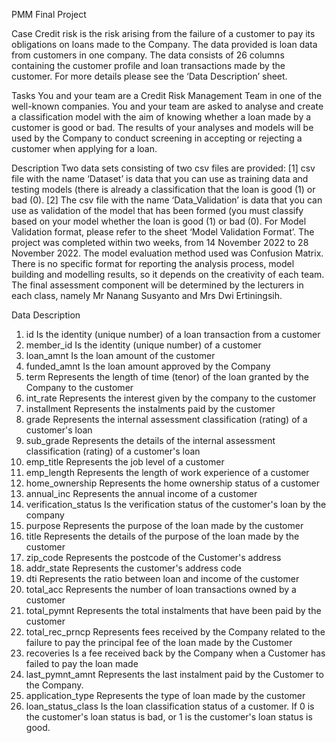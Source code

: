 PMM Final Project

Case
Credit risk is the risk arising from the failure of a customer to pay its obligations on loans made to the Company.
The data provided is loan data from customers in one company.
The data consists of 26 columns containing the customer profile and loan transactions made by the customer.
For more details please see the ‘Data Description’ sheet.

Tasks
You and your team are a Credit Risk Management Team in one of the well-known companies.
You and your team are asked to analyse and create a classification model with the aim of knowing whether a loan made by a customer is good or bad.
The results of your analyses and models will be used by the Company to conduct screening in accepting or rejecting a customer when applying for a loan.

Description
Two data sets consisting of two csv files are provided:
[1] csv file with the name ‘Dataset’ is data that you can use as training data and testing models (there is already a classification that the loan is good (1) or bad (0).
[2] The csv file with the name ‘Data_Validation’ is data that you can use as validation of the model that has been formed (you must classify based on your model whether the loan is good (1) or bad (0).
For Model Validation format, please refer to the sheet ‘Model Validation Format’.
The project was completed within two weeks, from 14 November 2022 to 28 November 2022.
The model evaluation method used was Confusion Matrix.
There is no specific format for reporting the analysis process, model building and modelling results, so it depends on the creativity of each team.
The final assessment component will be determined by the lecturers in each class, namely Mr Nanang Susyanto and Mrs Dwi Ertiningsih.

Data Description
1. id Is the identity (unique number) of a loan transaction from a customer
2. member_id Is the identity (unique number) of a customer
3. loan_amnt Is the loan amount of the customer
4. funded_amnt Is the loan amount approved by the Company
5. term Represents the length of time (tenor) of the loan granted by the Company to the customer
6. int_rate Represents the interest given by the company to the customer
7. installment Represents the instalments paid by the customer
8. grade Represents the internal assessment classification (rating) of a customer's loan
9. sub_grade Represents the details of the internal assessment classification (rating) of a customer's loan
10. emp_title Represents the job level of a customer
11. emp_length Represents the length of work experience of a customer
12. home_ownership Represents the home ownership status of a customer
13. annual_inc Represents the annual income of a customer
14. verification_status Is the verification status of the customer's loan by the company
15. purpose Represents the purpose of the loan made by the customer
16. title Represents the details of the purpose of the loan made by the customer
17. zip_code Represents the postcode of the Customer's address
18. addr_state Represents the customer's address code
19. dti Represents the ratio between loan and income of the customer
20. total_acc Represents the number of loan transactions owned by a customer
21. total_pymnt Represents the total instalments that have been paid by the customer
22. total_rec_prncp Represents fees received by the Company related to the failure to pay the principal fee of the loan made by the Customer
23. recoveries Is a fee received back by the Company when a Customer has failed to pay the loan made
24. last_pymnt_amnt Represents the last instalment paid by the Customer to the Company.
25. application_type Represents the type of loan made by the customer
26. loan_status_class Is the loan classification status of a customer. If 0 is the customer's loan status is bad, or 1 is the customer's loan status is good.

